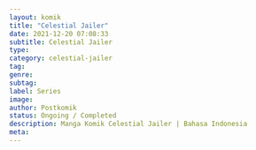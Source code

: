 ```yaml
---
layout: komik
title: "Celestial Jailer"
date: 2021-12-20 07:08:33
subtitle: Celestial Jailer
type: 
category: celestial-jailer
tag: 
genre: 
subtag: 
label: Series
image: 
author: Postkomik
status: Ongoing / Completed
description: Manga Komik Celestial Jailer | Bahasa Indonesia
meta: 
---
```

